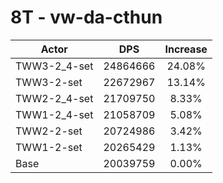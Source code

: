 # 8T - vw-da-cthun
| Actor | DPS | Increase |
|---|:---:|:---:|
|TWW3-2_4-set|24864666|24.08%|
|TWW3-2-set|22672967|13.14%|
|TWW2-2_4-set|21709750|8.33%|
|TWW1-2_4-set|21058709|5.08%|
|TWW2-2-set|20724986|3.42%|
|TWW1-2-set|20265429|1.13%|
|Base|20039759|0.00%|
